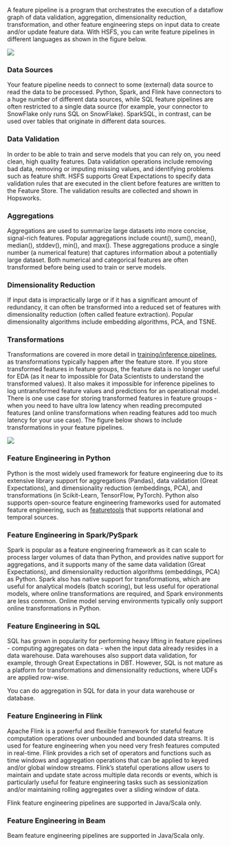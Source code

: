 A feature pipeline is a program that orchestrates the execution of a dataflow graph of data validation, aggregation, dimensionality reduction, transformation, and other feature engineering steps on input data to create and/or update feature data. With HSFS, you can write feature pipelines in different languages as shown in the figure below. 

<img src="../../../../assets/images/concepts/fs/feature-pipelines.svg">

### Data Sources
Your feature pipeline needs to connect to some (external) data source to read the data to be processed. Python, Spark, and Flink have connectors to a huge number of different data sources, while SQL feature pipelines are often restricted to a single data source (for example, your connector to SnowFlake only runs SQL on SnowFlake). SparkSQL, in contrast, can be used over tables that originate in different  data sources.

### Data Validation
In order to be able to train and serve models that you can rely on, you need clean, high quality features. Data validation operations include removing bad data, removing or imputing missing values, and identifying problems such as feature shift. HSFS supports Great Expectations to specify data validation rules that are executed in the client before features are written to the Feature Store. The validation results are collected and shown in Hopsworks.

### Aggregations

Aggregations are used to summarize large datasets into more concise, signal-rich features. Popular aggregations include count(), sum(), mean(), median(), stddev(), min(), and max(). These aggregations produce a single number (a numerical feature) that captures information about a potentially large dataset. Both numerical and categorical features are often transformed before being used to train or serve models.

### Dimensionality Reduction
If input data is impractically large or if it has a significant amount of redundancy, it can often be transformed into a reduced set of features with dimensionality reduction (often called feature extraction). Popular dimensionality algorithms include embedding algorithms, PCA, and TSNE.

### Transformations
Transformations are covered in more detail in [training/inference pipelines](../feature_view/training_inference_pipelines.md), as transformations typically happen after the feature store. If you store transformed features in feature groups, the feature data is no longer useful for EDA (as it near to impossible for Data Scientists to understand the transformed values). It also makes it impossible for inference pipelines to log untransformed feature values and predictions for an operational model. There is one use case for storing transformed features in feature groups - when you need to have ultra low latency when reading precomputed features (and online transformations when reading features add too much latency for your use case). The figure below shows to include transformations in your feature pipelines. 

<img src="../../../../assets/images/concepts/fs/feature-pipelines-with-transformations.svg">

### Feature Engineering in Python
Python is the most widely used framework for feature engineering due to its extensive library support for aggregations (Pandas), data validation (Great Expectations), and dimensionality reduction (embeddings, PCA), and transformations (in Scikit-Learn, TensorFlow, PyTorch). Python also supports open-source feature engineering frameworks used for automated feature engineering, such as [featuretools](https://www.featuretools.com/) that supports relational and temporal sources.


### Feature Engineering in Spark/PySpark

Spark is popular as a feature engineering framework as it can scale to process larger volumes of data than Python, and provides native support for aggregations, and it supports many of the same data validation (Great Expectations), and dimensionality reduction algorithms (embeddings, PCA) as Python. Spark also has native support for transformations, which are useful for analytical models (batch scoring), but less useful for operational models, where online transformations are required, and Spark environments are less common. Online model serving environments typically only support online transformations in Python.

### Feature Engineering in SQL

SQL has grown in popularity for performing heavy lifting in feature pipelines - computing aggregates on data - when the input data already resides in a data warehouse. Data warehouses also support data validation, for example, through Great Expectations in DBT. However, SQL is not mature as a platform for transformations and dimensionality reductions, where UDFs are applied row-wise.

You can do aggregation in SQL for data in your data warehouse or database.


### Feature Engineering in Flink
Apache Flink is a powerful and flexible framework for stateful feature computation operations over unbounded and bounded data streams. It is used for feature engineering when you need very fresh features computed in real-time. Flink provides a rich set of operators and functions such as time windows and aggregation operations that can be applied to keyed and/or global window streams. Flink’s stateful operations allow users to maintain and update state across multiple data records or events, which is particularly useful for feature engineering tasks such as sessionization and/or maintaining rolling aggregates over a sliding window of data.

Flink feature engineering pipelines are supported in Java/Scala only.


### Feature Engineering in Beam
Beam feature engineering pipelines are supported in Java/Scala only. 